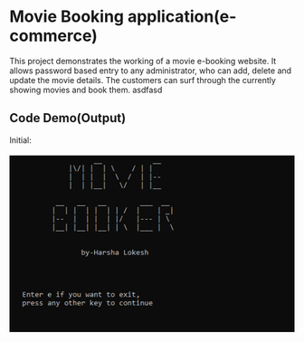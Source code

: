 # Movie Booking application(e-commerce)

This project demonstrates the working of a movie e-booking website.
It allows password based entry to any administrator, who can add, delete and update the movie details.
The customers can surf through the currently showing movies and book them. 
asdfasd
## Code Demo(Output)
Initial:


![](movie_booker(c++)/images/intro.png)
